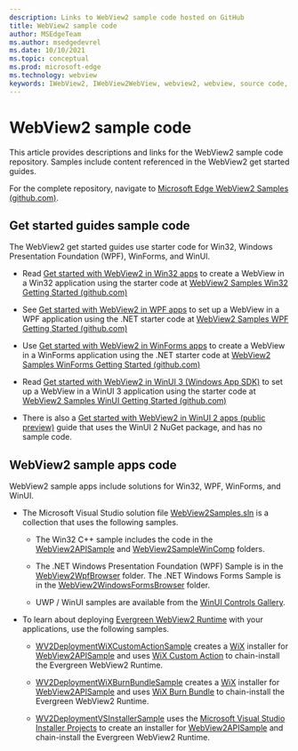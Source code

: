 ```yaml
---
description: Links to WebView2 sample code hosted on GitHub 
title: WebView2 sample code
author: MSEdgeTeam
ms.author: msedgedevrel
ms.date: 10/10/2021
ms.topic: conceptual
ms.prod: microsoft-edge
ms.technology: webview
keywords: IWebView2, IWebView2WebView, webview2, webview, source code, sample code, samples, code samples, WebView sample code, WebView2 sample code
---
```

# WebView2 sample code

This article provides descriptions and links for the WebView2 sample code repository. Samples include content referenced in the WebView2 get started guides.

For the complete repository, navigate to [Microsoft Edge WebView2 Samples \(github.com\)](https://github.com/MicrosoftEdge/WebView2Samples).

## Get started guides sample code

The WebView2 get started guides use starter code for Win32, Windows Presentation Foundation (WPF), WinForms, and WinUI.

* Read [Get started with WebView2 in Win32 apps](./get-started/win32.md) to create a WebView in a Win32 application using the starter code at [WebView2 Samples Win32 Getting Started \(github.com\)](https://github.com/MicrosoftEdge/WebView2Samples/tree/master/GettingStartedGuides/Win32_GettingStarted)

* See [Get started with WebView2 in WPF apps](./get-started/wpf.md) to set up a WebView in a WPF application using the .NET starter code at [WebView2 Samples WPF Getting Started \(github.com\)](https://github.com/MicrosoftEdge/WebView2Samples/tree/master/GettingStartedGuides/WPF_GettingStarted)

* Use [Get started with WebView2 in WinForms apps](./get-started/winforms.md) to create a WebView in a WinForms application using the .NET starter code at [WebView2 Samples WinForms Getting Started \(github.com\)](https://github.com/MicrosoftEdge/WebView2Samples/tree/master/GettingStartedGuides/WinForms_GettingStarted)

* Read [Get started with WebView2 in WinUI 3 \(Windows App SDK\)](./get-started/winui.md) to set up a WebView in a WinUI 3 application using the starter code at [WebView2 Samples WinUI Getting Started \(github.com\)](https://github.com/MicrosoftEdge/WebView2Samples/tree/master/GettingStartedGuides/WinUI3_GettingStarted)

* There is also a [Get started with WebView2 in WinUI 2 apps \(public preview\)](./get-started/winui2.md) guide that uses the WinUI 2 NuGet package, and has no sample code.

## WebView2 sample apps code

WebView2 sample apps include solutions for Win32, WPF, WinForms, and WinUI.

* The Microsoft Visual Studio solution file [WebView2Samples.sln](https://github.com/MicrosoftEdge/WebView2Samples/blob/master/SampleApps/WebView2Samples.sln) is a collection that uses the following samples.

    * The Win32 C++ sample includes the code in the [WebView2APISample](https://github.com/MicrosoftEdge/WebView2Samples/tree/master/SampleApps/WebView2APISample) and [WebView2SampleWinComp](https://github.com/MicrosoftEdge/WebView2Samples/tree/master/SampleApps/WebView2SampleWinComp) folders.

    * The .NET Windows Presentation Foundation (WPF) Sample is in the [WebView2WpfBrowser](https://github.com/MicrosoftEdge/WebView2Samples/tree/master/SampleApps/WebView2WpfBrowser) folder. The .NET Windows Forms Sample is in the [WebView2WindowsFormsBrowser](https://github.com/MicrosoftEdge/WebView2Samples/tree/master/SampleApps/WebView2WindowsFormsBrowser) folder.

    * UWP / WinUI samples  are available from the [WinUI Controls Gallery]().

* To learn about deploying [Evergreen WebView2 Runtime](https://docs.microsoft.com/microsoft-edge/webview2/concepts/distribution#deploying-the-evergreen-webview2-runtime) with your applications, use the following samples.

    * [WV2DeploymentWiXCustomActionSample]() creates a [WiX](https://wixtoolset.org/) installer for [WebView2APISample](https://github.com/MicrosoftEdge/WebView2Samples/blob/master/SampleApps/WebView2APISample/README.md) and uses [WiX Custom Action](https://wixtoolset.org/documentation/manual/v3/wixdev/extensions/authoring_custom_actions.html) to chain-install the Evergreen WebView2 Runtime.

    * [WV2DeploymentWiXBurnBundleSample]() creates a [WiX](https://wixtoolset.org/) installer for [WebView2APISample](https://github.com/MicrosoftEdge/WebView2Samples/blob/master/SampleApps/WebView2APISample/README.md) and uses [WiX Burn Bundle](https://wixtoolset.org/documentation/manual/v3/bundle/) to chain-install the Evergreen WebView2 Runtime.

    * [WV2DeploymentVSInstallerSample]() uses the [Microsoft Visual Studio Installer Projects](https://marketplace.visualstudio.com/items?itemName=visualstudioclient.MicrosoftVisualStudio2017InstallerProjects) to create an installer for [WebView2APISample](https://github.com/MicrosoftEdge/WebView2Samples/blob/master/SampleApps/WebView2APISample/README.md) and chain-install the Evergreen WebView2 Runtime.